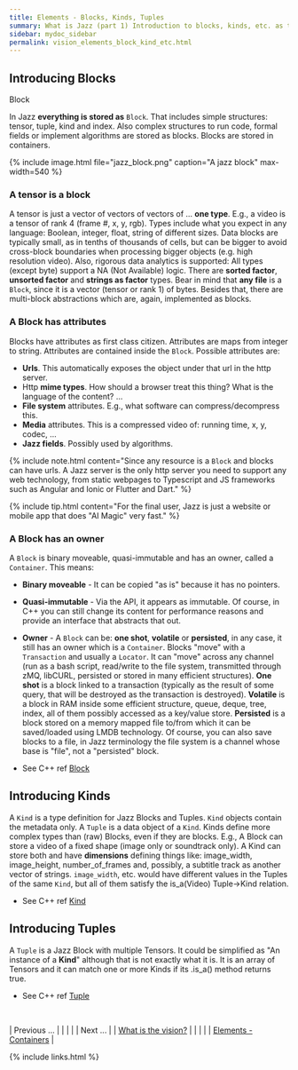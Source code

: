 ```yaml
---
title: Elements - Blocks, Kinds, Tuples
summary: What is Jazz (part 1) Introduction to blocks, kinds, etc. as the basement for the "Jazz Magic"
sidebar: mydoc_sidebar
permalink: vision_elements_block_kind_etc.html
---
```


## Introducing Blocks

<span class="label label-info">Block</span>

In Jazz **everything is stored as** `Block`. That includes simple structures: tensor, tuple, kind and index. Also complex structures
to run code, formal fields or implement algorithms are stored as blocks. Blocks are stored in containers.

{% include image.html file="jazz_block.png" caption="A jazz block" max-width=540 %}

### A tensor is a block

A tensor is just a vector of vectors of vectors of ... **one type**. E.g., a video is a tensor of rank 4 (frame #, x, y, rgb). Types
include what you expect in any language: Boolean, integer, float, string of different sizes. Data blocks are typically small, as
in tenths of thousands of cells, but can be bigger to avoid cross-block boundaries when processing bigger objects (e.g. high resolution
video). Also, rigorous data analytics is supported: All types (except byte) support a NA (Not Available) logic. There are **sorted factor**,
**unsorted factor** and **strings as factor** types. Bear in mind that **any file** is a `Block`, since it is a vector (tensor or rank 1)
of bytes. Besides that, there are multi-block abstractions which are, again, implemented as blocks.

### A Block has attributes

Blocks have attributes as first class citizen. Attributes are maps from integer to string. Attributes are contained inside the
`Block`. Possible attributes are:

* **Urls**. This automatically exposes the object under that url in the http server.
* Http **mime types**. How should a browser treat this thing? What is the language of the content? ...
* **File system** attributes. E.g., what software can compress/decompress this.
* **Media** attributes. This is a compressed video of: running time, x, y, codec, ...
* **Jazz fields**. Possibly used by algorithms.

{% include note.html content="Since any resource is a `Block` and blocks can have urls. A Jazz server is the only http server you need
to support any web technology, from static webpages to Typescript and JS frameworks such as Angular and Ionic or Flutter and Dart." %}

{% include tip.html content="For the final user, Jazz is just a website or mobile app that does \"AI Magic\" very fast." %}

### A Block has an owner

A `Block` is binary moveable, quasi-immutable and has an owner, called a `Container`. This means:

* **Binary moveable** - It can be copied "as is" because it has no pointers.
* **Quasi-immutable** - Via the API, it appears as immutable. Of course, in C++ you can still change its content for performance reasons
and provide an interface that abstracts that out.
* **Owner** - A `Block` can be: **one shot**, **volatile**  or **persisted**, in any case, it still has an owner which is a `Container`.
Blocks "move" with a `Transaction` and usually a `Locator`. It can "move" across any channel (run as a bash script, read/write to the file
system, transmitted through zMQ, libCURL, persisted or stored in many efficient structures).
**One shot** is a block linked to a transaction (typically as the result of some query, that will be destroyed as the transaction is
destroyed). **Volatile** is a block in RAM inside some efficient structure, queue, deque, tree, index, all of them possibly accessed as
a key/value store. **Persisted** is a block stored on a memory mapped file to/from which it can be saved/loaded using LMDB technology.
Of course, you can also save blocks to a file, in Jazz terminology the file system is a channel whose base is "file", not a "persisted"
block.

* See C++ ref [Block](/develop_jazz02/classjazz__elements_1_1Block.html)

## Introducing Kinds

A `Kind` is a type definition for Jazz Blocks and Tuples. `Kind` objects contain the metadata only. A `Tuple` is a data object of a `Kind`.
Kinds define more complex types than (raw) Blocks, even if they are blocks. E.g., A Block can store a video of a fixed shape (image only
or soundtrack only). A Kind can store both and have **dimensions** defining things like: image_width, image_height, number_of_frames and,
possibly, a subtitle track as another vector of strings. `image_width`, etc. would have different values in the Tuples of the same `Kind`,
but all of them satisfy the is_a(Video) Tuple->Kind relation.

* See C++ ref [Kind](/develop_jazz02/classjazz__elements_1_1Kind.html)

## Introducing Tuples

A `Tuple` is a Jazz Block with multiple Tensors. It could be simplified as "An instance of a **Kind**" although that is not exactly what it
is. It is an array of Tensors and it can match one or more Kinds if its .is_a(<kind>) method returns true.

* See C++ ref [Tuple](/develop_jazz02/classjazz__elements_1_1Tuple.html)

<br/>

| <span class="label label-default">Previous ...</span> | | | | | <span class="label label-info">Next ...</span> |
| [What is the vision?](vision_intro_page.html) | | | | | [Elements - Containers](vision_elements_containers.html) |

{% include links.html %}
